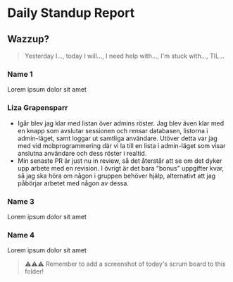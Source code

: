 # Daily Standup Report

## Wazzup?
> Yesterday I…, today I will…, I need help with…, I'm stuck with…, TIL…

### Name 1
Lorem ipsum dolor sit amet

### Liza Grapensparr
- Igår blev jag klar med listan över admins röster. Jag blev även klar med en knapp som avslutar sessionen och rensar databasen, listorna i admin-läget, samt loggar ut samtliga användare. Utöver detta var jag med vid mobprogrammering där vi la till en lista i admin-läget som visar anslutna användare och dess röster i realtid.
- Min senaste PR är just nu in review, så det återstår att se om det dyker upp arbete med en revision. I övrigt är det bara "bonus" uppgifter kvar, så jag ska höra om någon i gruppen behöver hjälp, alternativt att jag påbörjar arbetet med någon av dessa.

### Name 3
Lorem ipsum dolor sit amet

### Name 4
Lorem ipsum dolor sit amet


> ⚠️⚠️⚠️ Remember to add a screenshot of today's scrum board to this folder!
